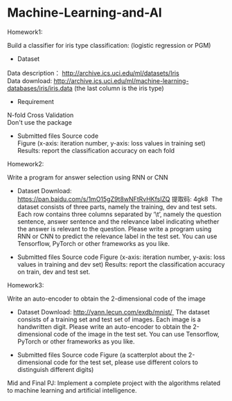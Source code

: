 # Machine-Learning-and-AI

Homework1:

Build a classifier for iris type classification: (logistic regression or PGM)

- Dataset

Data description： http://archive.ics.uci.edu/ml/datasets/Iris  
Data download: http://archive.ics.uci.edu/ml/machine-learning-databases/iris/iris.data     (the last column is the iris type)

- Requirement

N-fold Cross Validation  
Don't use the package  

- Submitted files
Source code   
Figure (x-axis: iteration number, y-axis: loss values in training set)  
Results: report the classification accuracy on each fold  

Homework2:

Write a program for answer selection using RNN or CNN

- Dataset
Download:  https://pan.baidu.com/s/1mO15gZ9t8wNFtRvHKfsIZQ  提取码: 4gk8 
The dataset consists of three parts, namely the training, dev and test sets.
Each row contains three columns separated by ‘\t’, namely the question sentence, answer sentence and the relevance label indicating whether the answer is relevant to the question.
Please write a program using RNN or CNN to predict the relevance label in the test set. You can use Tensorflow, PyTorch or other frameworks as you like. 

- Submitted files
Source code 
Figure (x-axis: iteration number, y-axis: loss values in training and dev set)
Results: report the classification accuracy on train, dev and test set.


Homework3:

Write an auto-encoder to obtain the 2-dimensional code of the image

- Dataset
Download:  http://yann.lecun.com/exdb/mnist/ 
The dataset consists of a training set and test set of images. Each image is a handwritten digit.
Please write an auto-encoder to obtain the 2-dimensional code of the image in the test set. You can use Tensorflow, PyTorch or other frameworks as you like. 

- Submitted files
Source code 
Figure (a scatterplot about the 2-dimensional code for the test set, please use different colors to distinguish different digits)

Mid and Final PJ:
Implement a complete project with the algorithms related to machine learning and artificial intelligence. 
